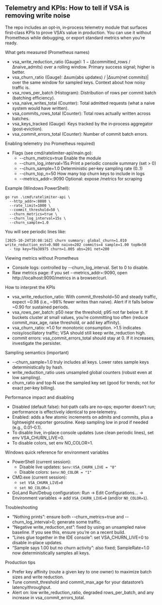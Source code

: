 
## Telemetry and KPIs: How to tell if VSA is removing write noise

The repo includes an opt‑in, in‑process telemetry module that surfaces first‑class KPIs to prove VSA’s value in production. You can use it without Prometheus while debugging, or export standard metrics when you’re ready.

What gets measured (Prometheus names)
- vsa_write_reduction_ratio (Gauge): 1 − (Δcommitted_rows / Δnaive_admits) over a rolling window. Primary success signal; higher is better.
- vsa_churn_ratio (Gauge): Δsum(abs updates) / |Δsum(net commits)| over the same window for sampled keys. Context about how noisy traffic is.
- vsa_rows_per_batch (Histogram): Distribution of rows per commit batch (batching efficiency).
- vsa_naive_writes_total (Counter): Total admitted requests (what a naive system would have written).
- vsa_commits_rows_total (Counter): Total rows actually written across batches.
- vsa_keys_tracked (Gauge): Keys tracked by the in‑process aggregator (post‑eviction).
- vsa_commit_errors_total (Counter): Number of commit batch errors.

Enabling telemetry (no Prometheus required)
- Flags (see cmd/ratelimiter-api/main.go):
    - --churn_metrics=true                Enable the module
    - --churn_log_interval=15s            Print a periodic console summary (set > 0)
    - --churn_sample=1.0                  Deterministic per‑key sampling rate (0..1)
    - --churn_top_n=50                    How many top churn keys to include in logs
    - --metrics_addr=:9090                Optional: expose /metrics for scraping

Example (Windows PowerShell):
```
go run .\cmd\ratelimiter-api \
  --http_addr=:8080 \
  --rate_limit=1000 \
  --commit_threshold=50 \
  --churn_metrics=true \
  --churn_log_interval=15s \
  --churn_sample=1.0
```
You will see periodic lines like:
```
[2025-10-24T10:08:16Z] churn summary: global_churn=1.010 write_reduction_est=0.980 naive=202 commits=4 sample=1.00 topN=50
  - top key=f9a38975 churn=1.005 abs=201 net=200
```

Viewing metrics without Prometheus
- Console logs: controlled by --churn_log_interval. Set to 0 to disable.
- Raw metrics page: if you set --metrics_addr=:9090, open http://localhost:9090/metrics in a browser/curl.

How to interpret the KPIs
- vsa_write_reduction_ratio: With commit_threshold=50 and steady traffic, expect ~0.98 (i.e., ~98% fewer writes than naive). Alert if it falls below ~0.90 for sustained periods.
- vsa_rows_per_batch: p50 near the threshold; p95 not far below it. If buckets cluster at small values, you’re committing too often (reduce commit_max_age, raise threshold, or add key affinity).
- vsa_churn_ratio: ≈1.0 for monotonic consumption. >1.5 indicates noisy/oscillatory traffic; VSA should still keep write_reduction high.
- commit errors: vsa_commit_errors_total should stay at 0. If it increases, investigate the persister.

Sampling semantics (important)
- --churn_sample=1.0 truly includes all keys. Lower rates sample keys deterministically by hash.
- write_reduction_ratio uses unsampled global counters (robust even at low sampling).
- churn_ratio and top‑N use the sampled key set (good for trends; not for exact per‑key billing).

Performance impact and disabling
- Disabled (default false): hot‑path calls are no‑ops; exporter doesn’t run; performance is effectively identical to pre‑telemetry.
- Enabled: adds a few atomic increments on admits and commits, plus a lightweight exporter goroutine. Keep sampling low in prod if needed (e.g., 0.01–0.1).
- To disable live, in‑place console updates (use clean periodic lines), set env VSA_CHURN_LIVE=0.
- To disable colors, set env NO_COLOR=1.

Windows quick reference for environment variables
- PowerShell (current session):
    - Disable live updates: `$env:VSA_CHURN_LIVE = "0"`
    - Disable colors: `$env:NO_COLOR = "1"`
- CMD.exe (current session):
    - `set VSA_CHURN_LIVE=0`
    - `set NO_COLOR=1`
- GoLand Run/Debug configuration: Run → Edit Configurations… → Environment variables → add `VSA_CHURN_LIVE=0` (and/or `NO_COLOR=1`).

Troubleshooting
- “Nothing prints”: ensure both --churn_metrics=true and --churn_log_interval>0; generate some traffic.
- “Negative write_reduction_est”: fixed by using an unsampled naive baseline. If you see this, ensure you’re on a recent build.
- “Lines glue together in the IDE console”: set VSA_CHURN_LIVE=0 to disable in‑place updates.
- “Sample says 1.00 but no churn activity”: also fixed; SampleRate=1.0 now deterministically samples all keys.

Production tips
- Prefer key affinity (route a given key to one owner) to maximize batch sizes and write reduction.
- Tune commit_threshold and commit_max_age for your datastore’s latency/throughput.
- Alert on: low write_reduction_ratio, degraded rows_per_batch, and any increase in vsa_commit_errors_total.
